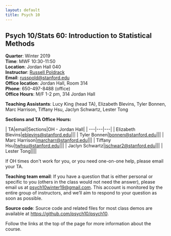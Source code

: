 ```yaml
---
layout: default
title: Psych 10
---
```


## Psych 10/Stats 60: Introduction to Statistical Methods

**Quarter**: Winter 2019  
**Time**: MWF 10:30-11:50  
**Location**: Jordan Hall 040  
**Instructor**: [Russell Poldrack](https://profiles.stanford.edu/russell-poldrack)  
**Email**: russpold@stanford.edu  
**Office location**: Jordan Hall, Room 314  
**Phone**: 650-497-8488 (office)  
**Office Hours**: M/F 1-2 pm, 314 Jordan Hall

**Teaching Assistants**: Lucy King (head TA), Elizabeth Blevins, Tyler Bonnen, Marc Harrison,
Tiffany Hsu, Jaclyn Schwartz, Lester Tong

**Sections and TA Office Hours:**

| TA|email|Sections|OH - Jordan Hall|
| ---|---|---|
| Elizabeth Blevins|eblevins@stanford.edu|||
| Tyler Bonnen|bonnen@stanford.edu|||
| Marc Harrison|marcharr@stanford.edu|||
| Tiffany Hsu|twhsu@stanford.edu|||
| Jaclyn Schwartz|jschwar2@stanford.edu|||
| Lester Tong||||

If OH times don't work for you, or you need one-on-one help, please email your TA.

**Teaching team email**: If you have a question that is either personal or specific to you (others in the class would not need the answer), please email us at psych10winter19@gmail.com. This account is monitored by the entire group of instructors, and we’ll aim to respond to your question as soon as possible.

**Source code**: Source code and related files for most class demos are available at https://github.com/psych10/psych10.

Follow the links at the top of the page for more information about the course.
